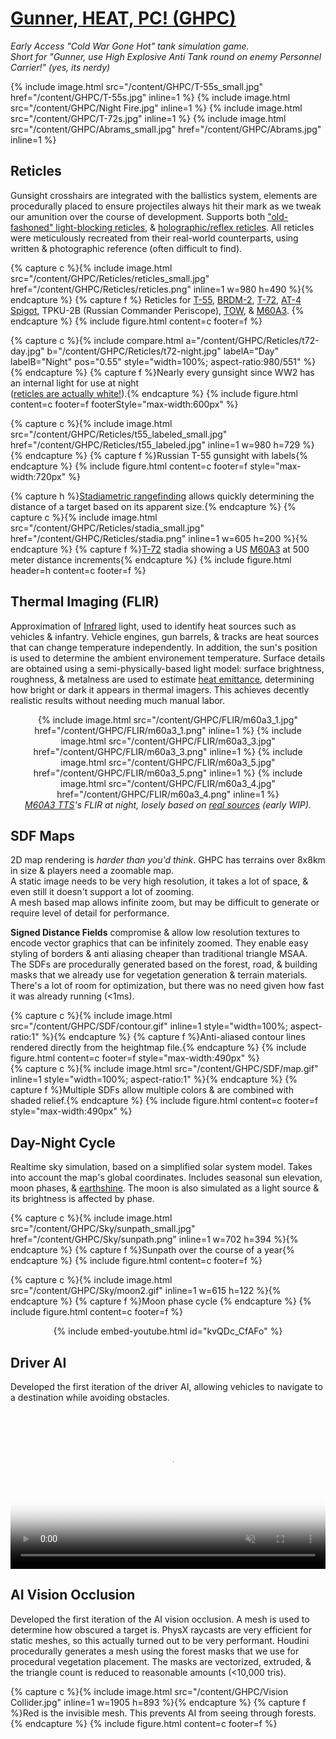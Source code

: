 <head>
    <title>GHPC</title>
	<link href="/twentytwenty/css/twentytwenty.css" rel="stylesheet" type="text/css" />
	<script src="https://code.jquery.com/jquery-3.5.1.slim.min.js" integrity="sha256-4+XzXVhsDmqanXGHaHvgh1gMQKX40OUvDEBTu8JcmNs=" crossorigin="anonymous"></script>
	<script src="/twentytwenty/js/jquery.event.move.js"></script>
	<script src="/twentytwenty/js/jquery.twentytwenty.js"></script>
	<script>$(window).on('load', function() { $(".twentytwenty-container").twentytwenty({move_with_handle_only:0, click_to_move:1}); });</script>
	<link rel="stylesheet" href="//cdnjs.cloudflare.com/ajax/libs/highlight.js/10.3.2/styles/default.min.css">
    <link rel="stylesheet" href="/index.css">
</head>

# [Gunner, HEAT, PC! (GHPC)](https://gunnerheatpc.com/ "https://store.steampowered.com/app/1705180/Gunner_HEAT_PC/")
*Early Access "Cold War Gone Hot" tank simulation game.<br>Short for "Gunner, use High Explosive Anti Tank round on enemy Personnel Carrier!" (yes, its nerdy)*

<div class="picture_grid">
	{% include image.html src="/content/GHPC/T-55s_small.jpg" href="/content/GHPC/T-55s.jpg" inline=1 %}
	{% include image.html src="/content/GHPC/Night Fire.jpg" inline=1 %}
	{% include image.html src="/content/GHPC/T-72s.jpg" inline=1 %}
	{% include image.html src="/content/GHPC/Abrams_small.jpg" href="/content/GHPC/Abrams.jpg" inline=1 %}
</div>

## Reticles
Gunsight crosshairs are integrated with the ballistics system, elements are procedurally placed to ensure projectiles always hit their mark as we tweak our amunition over the course of development. Supports both ["old-fashoned" light-blocking reticles](https://i.ebayimg.com/images/g/Hw8AAOSwArNdQ7DZ/s-l1600.jpg "reticle plane"), & [holographic/reflex reticles](https://upload.wikimedia.org/wikipedia/commons/4/49/Mark_III_free_gun_reflector_sight_mk_9_variant_reflex_sight_animation.gif "reflector sight").
All <span class="tooltip" tip="Crosshair & visual aids seen through a scope">reticles</span> were meticulously recreated from their real-world counterparts, using written & photographic reference (often difficult to find).

{% capture c %}{% include image.html src="/content/GHPC/Reticles/reticles_small.jpg" href="/content/GHPC/Reticles/reticles.png" inline=1 w=980 h=490 %}{% endcapture %}
{% capture f %}
	Reticles for 
	<a href="https://en.wikipedia.org/wiki/T-54/T-55" title="50s Russian Main Battle Tank">T-55</a>, 
	<a href="https://en.wikipedia.org/wiki/BRDM-2" title="60s Russian Scout Car">BRDM-2</a>, 
	<a href="https://en.wikipedia.org/wiki/T-72" title="70s Russian Main Battle Tank">T-72</a>, 
	<a href="https://en.wikipedia.org/wiki/9K111_Fagot" title="Russian Wire-Guided Anti-Tank Missile">AT-4 Spigot</a>, 
	TPKU-2B (Russian Commander Periscope), 
	<a href="https://en.wikipedia.org/wiki/BGM-71_TOW" title="US Wire-Guided Anti-Tank Missile">TOW</a>, 
	& <a href="&quot;70s US Main Battle Tank&quot;">M60A3</a>.
{% endcapture %}
{% include figure.html content=c footer=f %}

<!--<center>{% include embed-youtube.html id="9ALBTiN3ifQ" options="start=39; end=61" %}</center>-->

{% capture c %}{% include compare.html a="/content/GHPC/Reticles/t72-day.jpg" b="/content/GHPC/Reticles/t72-night.jpg" labelA="Day" labelB="Night" pos="0.55" style="width=100%; aspect-ratio:980/551" %}{% endcapture %}
{% capture f %}Nearly every gunsight since WW2 has an internal light for use at night<br>(<a href="https://i.ebayimg.com/images/g/Hw8AAOSwArNdQ7DZ/s-l1600.jpg" title="reticle plane">reticles are actually white!</a>).{% endcapture %}
{% include figure.html content=c footer=f footerStyle="max-width:600px" %}

{% capture c %}{% include image.html src="/content/GHPC/Reticles/t55_labeled_small.jpg" href="/content/GHPC/Reticles/t55_labeled.jpg" inline=1 w=980 h=729 %}{% endcapture %}
{% capture f %}Russian T-55 gunsight with labels{% endcapture %}
{% include figure.html content=c footer=f style="max-width:720px" %}

{% capture h %}<a href="https://en.wikipedia.org/wiki/Stadiametric_rangefinding" title="wikipedia">Stadiametric rangefinding</a> allows quickly determining the distance of a target based on its apparent size.{% endcapture %}
{% capture c %}{% include image.html src="/content/GHPC/Reticles/stadia_small.jpg" href="/content/GHPC/Reticles/stadia.png" inline=1 w=605 h=200 %}{% endcapture %}
{% capture f %}<a href="https://en.wikipedia.org/wiki/T-72" title="wikipedia">T-72</a> stadia showing a US <a href="https://en.wikipedia.org/wiki/M60_tank#M60A3_series" title="wikipedia">M60A3</a> at 500 meter distance increments{% endcapture %}
{% include figure.html header=h content=c footer=f %}

## Thermal Imaging (FLIR)
Approximation of [Infrared](https://en.wikipedia.org/wiki/Forward-looking_infrared "Forward Looking InfraRed wikipedia") light, used to identify heat sources such as vehicles & infantry.
Vehicle engines, gun barrels, & tracks are heat sources that can change temperature independently. In addition, the sun's position is used to determine the ambient environement temperature.
Surface details are obtained using a semi-physically-based light model: surface brightness, roughness, & metalness are used to estimate [heat emittance](https://en.wikipedia.org/wiki/Emissivity "Emissivity wikipedia"), determining how bright or dark it appears in thermal imagers. This achieves decently realistic results without needing much manual labor.

<center style="margin: 1em 0 1em 0">
	<div class="picture_grid">
		{% include image.html src="/content/GHPC/FLIR/m60a3_1.jpg" href="/content/GHPC/FLIR/m60a3_1.png" inline=1 %}
		{% include image.html src="/content/GHPC/FLIR/m60a3_3.jpg" href="/content/GHPC/FLIR/m60a3_3.png" inline=1 %}
		{% include image.html src="/content/GHPC/FLIR/m60a3_5.jpg" href="/content/GHPC/FLIR/m60a3_5.png" inline=1 %}
		{% include image.html src="/content/GHPC/FLIR/m60a3_4.jpg" href="/content/GHPC/FLIR/m60a3_4.png" inline=1 %}
	</div>
	<figcaption><em><a href="https://en.wikipedia.org/wiki/M60_tank#M60A3_series" title="wikipedia">M60A3 TTS</a>'s FLIR at night, losely based on <a href="/content/GHPC/FLIR/TTS-real.png">real sources</a> (early WIP).</em></figcaption>
</center>

## SDF Maps
<p>
2D map rendering is <i>harder than you'd think</i>. GHPC has terrains over 8x8km in size & players need a zoomable map.<br>
A static image needs to be very high resolution, it takes a lot of space, & even still it doesn't support a lot of zooming.<br>
A mesh based map allows infinite zoom, but may be difficult to generate or require level of detail for performance.<br>
</p>
<p>
<b>Signed Distance Fields</b> compromise & allow low resolution textures to encode vector graphics that can be infinitely zoomed.
They enable easy styling of borders & anti aliasing cheaper than traditional triangle MSAA.
The SDFs are procedurally generated based on the forest, road, & building masks that we already use for vegetation generation & terrain materials.
There's a lot of room for optimization, but there was no need given how fast it was already running (<1ms).
</p>

<div class="media_grid">
	<div>
		{% capture c %}{% include image.html src="/content/GHPC/SDF/contour.gif" inline=1 style="width=100%; aspect-ratio:1" %}{% endcapture %}
		{% capture f %}Anti-aliased contour lines rendered directly from the heightmap file.{% endcapture %}
		{% include figure.html content=c footer=f style="max-width:490px" %}
	</div>
	<div>
		{% capture c %}{% include image.html src="/content/GHPC/SDF/map.gif" inline=1 style="width=100%; aspect-ratio:1" %}{% endcapture %}
		{% capture f %}Multiple SDFs allow multiple colors & are combined with shaded relief.{% endcapture %}
		{% include figure.html content=c footer=f style="max-width:490px" %}
	</div>
</div>

## Day-Night Cycle
Realtime sky simulation, based on a simplified solar system model. Takes into account the map's global coordinates. Includes seasonal sun elevation, moon phases, & [earthshine](https://en.wikipedia.org/wiki/Planetshine#/media/File:New_Moon.jpg "real life earthshine (wikipedia)"). The moon is also simulated as a light source & its brightness is affected by phase.

{% capture c %}{% include image.html src="/content/GHPC/Sky/sunpath_small.jpg" href="/content/GHPC/Sky/sunpath.png" inline=1 w=702 h=394 %}{% endcapture %}
{% capture f %}Sunpath over the course of a year{% endcapture %}
{% include figure.html content=c footer=f %}

{% capture c %}{% include image.html src="/content/GHPC/Sky/moon2.gif" inline=1 w=615 h=122 %}{% endcapture %}
{% capture f %}Moon phase cycle {% endcapture %}
{% include figure.html content=c footer=f %}

<center>{% include embed-youtube.html id="kvQDc_CfAFo" %}</center>

## Driver AI
Developed the first iteration of the driver AI, allowing vehicles to navigate to a destination while avoiding obstacles.
<p>
	<video controls autoplay playsinline loop muted poster="/content/loading.png" style="width:100%">
		<source src="/content/GHPC/pathfinding.mp4" type="video/mp4">
	</video>
</p>

## AI Vision Occlusion
Developed the first iteration of the AI vision occlusion.
A mesh is used to determine how obscured a target is. PhysX raycasts are very efficient for static meshes, so this actually turned out to be very performant.
Houdini procedurally generates a mesh using the forest masks that we use for procedural vegetation placement.
The masks are vectorized, extruded, & the triangle count is reduced to reasonable amounts (<10,000 tris).

{% capture c %}{% include image.html src="/content/GHPC/Vision Collider.jpg" inline=1 w=1905 h=893 %}{% endcapture %}
{% capture f %}Red is the invisible mesh. This prevents AI from seeing through forests.{% endcapture %}
{% include figure.html content=c footer=f %}

